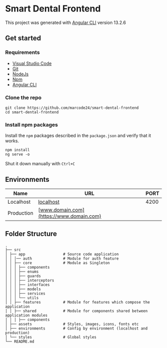 # Smart Dental Frontend

This project was generated with [Angular CLI](https://github.com/angular/angular-cli) version 13.2.6

## Get started

### Requirements

- [Visual Studio Code](https://code.visualstudio.com/)
- [Git](https://git-scm.com/downloads)
- [NodeJs](https://nodejs.org/en/)
- [Npm](https://www.npmjs.com/)
- [Angular CLI](https://angular.io/cli)

### Clone the repo

```shell
git clone https://github.com/marcode24/smart-dental-frontend
cd smart-dental-frontend
```

### Install npm packages

Install the `npm` packages described in the `package.json` and verify that it works.

```shell
npm install
ng serve -o
```

Shut it down manually with `Ctrl+C`

## Environments

| Name       | URL                                      | PORT |
| ---------- | ---------------------------------------- | ---- |
| Localhost  | [localhost](http://localhost:4200)       | 4200 |
| Production | [www.domain.com](https://www.domain.com) |

## Folder Structure

    .
    ├── src
    │ ├── app                 # Source code application
    │ │ │── auth              # Module for auth feature
    │ │ ├── core              # Module as Singleton
    │ │ │ ├── components
    │ │ │ ├── enums
    │ │ │ ├── guards
    │ │ │ ├── interceptors
    │ │ │ ├── interfaces
    │ │ │ ├── models
    │ │ │ ├── services
    │ │ │ └── utils
    │ │ ├── features          # Module for features which compose the application
    │ │ ├── shared            # Module for components shared between application modules
    │ │ │ ├── components
    │ ├── assets              # Styles, images, icons, fonts etc
    │ ├── environments        # Config by environment (localhost and production)
    │ └── styles              # Global styles
    └── README.md
